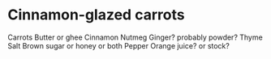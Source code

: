 # Cinnamon-glazed carrots

Carrots
Butter or ghee
Cinnamon
Nutmeg
Ginger? probably powder?
Thyme
Salt
Brown sugar or honey or both
Pepper
Orange juice? or stock?
